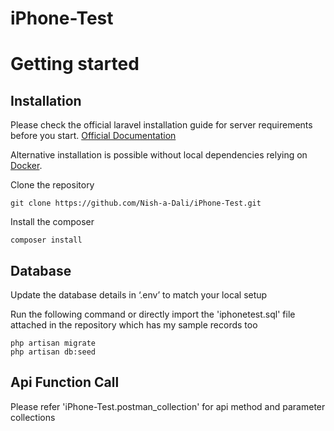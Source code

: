 # iPhone-Test

# Getting started

## Installation

Please check the official laravel installation guide for server requirements before you start. [Official Documentation](https://laravel.com/docs/8.x/)

Alternative installation is possible without local dependencies relying on [Docker](#docker). 

Clone the repository

    git clone https://github.com/Nish-a-Dali/iPhone-Test.git


Install the composer

    composer install

## Database
	
Update the database details in ‘.env’ to match your local setup

Run the following command or directly import the 'iphonetest.sql' file attached in the repository which has my sample records too
	
	php artisan migrate
    php artisan db:seed

## Api Function Call

Please refer 'iPhone-Test.postman_collection' for api method and parameter collections 
